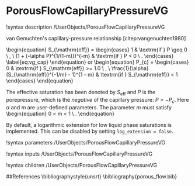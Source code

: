 # PorousFlowCapillaryPressureVG

!syntax description /UserObjects/PorousFlowCapillaryPressureVG

van Genuchten's capillary-pressure relationship [citep:vangenuchten1980]

\begin{equation}
S_{\mathrm{eff}} =
\begin{cases}
1 & \textrm{if } P \geq 0 \ , \\
(1 + (-\alpha P)^{1/(1-m)})^{-m} & \textrm{if } P < 0 \ .
\end{cases}
\label{eq:vg_cap}
\end{equation}
or
\begin{equation}
P_{c} =
\begin{cases}
0 & \textrm{if } S_{\mathrm{eff}} >= 1.0 \ , \\
\frac{1}{\alpha} (S_{\mathrm{eff}}^{-1/m} - 1)^{1 - m} & \textrm{if } S_{\mathrm{eff}} < 1
\end{cases}
\end{equation}

The effective saturation has been denoted by $S_{\mathrm{eff}}$ and
$P$ is the porepressure, which is the *negative* of the capillary
pressure: $P = -P_{c}$.  Here $\alpha$ and $m$ are user-defined parameters.  The
parameter $m$ must satisfy
\begin{equation}
0 < m < 1 \ .
\end{equation}

By default, a logarithmic extension for low liquid phase saturations is implemented.
This can be disabled by setting `log_extension = false`.

!syntax parameters /UserObjects/PorousFlowCapillaryPressureVG

!syntax inputs /UserObjects/PorousFlowCapillaryPressureVG

!syntax children /UserObjects/PorousFlowCapillaryPressureVG

##References
\bibliographystyle{unsrt}
\bibliography{porous_flow.bib}
